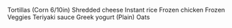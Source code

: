 Tortillas (Corn 6/10in)
Shredded cheese
Instant rice
Frozen chicken
Frozen Veggies
Teriyaki sauce
Greek yogurt (Plain)
Oats
